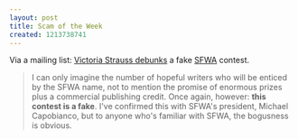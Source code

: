 ```yaml
---
layout: post
title: Scam of the Week
created: 1213738741
---
```

Via a mailing list:  [Victoria Strauss debunks](http://accrispin.blogspot.com/2008/06/victoria-strauss-fake-contest-alert.html#link) a fake [SFWA](http://www.sfwa.org/news/2008/boguswritingcontest.htm) contest.

> I can only imagine the number of hopeful writers who will be enticed by the SFWA name, not to mention the promise of enormous prizes plus a commercial publishing credit. Once again, however: **this contest is a fake**.<!--break--> I've confirmed this with SFWA's president, Michael Capobianco, but to anyone who's familiar with SFWA, the bogusness is obvious.
